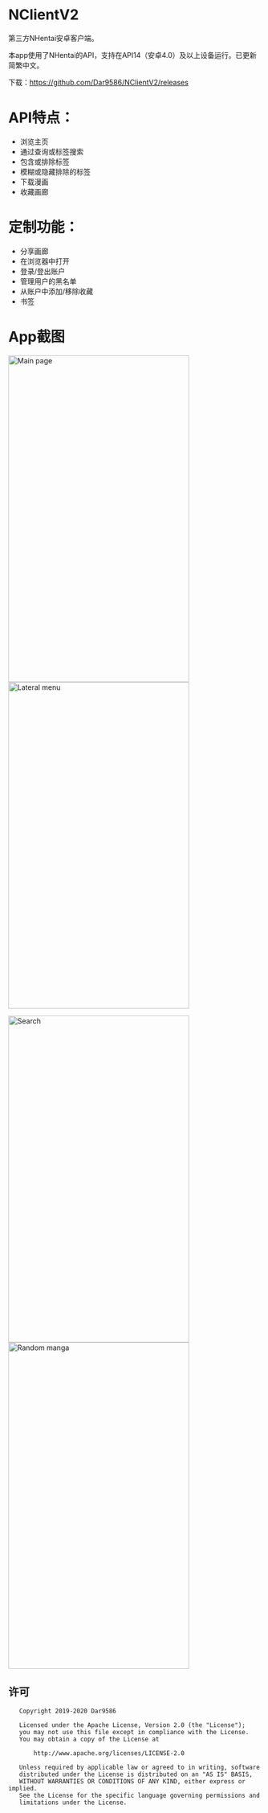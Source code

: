 # NClientV2
第三方NHentai安卓客户端。

本app使用了NHentai的API，支持在API14（安卓4.0）及以上设备运行。已更新简繁中文。

下载：https://github.com/Dar9586/NClientV2/releases
# API特点：
  - 浏览主页
  - 通过查询或标签搜索
  - 包含或排除标签
  - 模糊或隐藏排除的标签
  - 下载漫画
  - 收藏画廊
# 定制功能：
  - 分享画廊
  - 在浏览器中打开
  - 登录/登出账户
  - 管理用户的黑名单
  - 从账户中添加/移除收藏
  - 书签
# App截图
<p>
  <img src="https://raw.githubusercontent.com/Dar9586/NClientV2/master/readme/images/img1.jpg" alt="Main page" width="360" height="650">
  <img src="https://raw.githubusercontent.com/Dar9586/NClientV2/master/readme/images/img2.jpg" alt="Lateral menu" width="360" height="650">
</p>
<p>
  <img src="https://raw.githubusercontent.com/Dar9586/NClientV2/master/readme/images/img3.jpg" alt="Search" width="360" height="650">
  <img src="https://raw.githubusercontent.com/Dar9586/NClientV2/master/readme/images/img4.jpg" alt="Random manga" width="360" height="650">
</p>

## 许可
```
   Copyright 2019-2020 Dar9586

   Licensed under the Apache License, Version 2.0 (the "License");
   you may not use this file except in compliance with the License.
   You may obtain a copy of the License at

       http://www.apache.org/licenses/LICENSE-2.0

   Unless required by applicable law or agreed to in writing, software
   distributed under the License is distributed on an "AS IS" BASIS,
   WITHOUT WARRANTIES OR CONDITIONS OF ANY KIND, either express or implied.
   See the License for the specific language governing permissions and
   limitations under the License.
```

